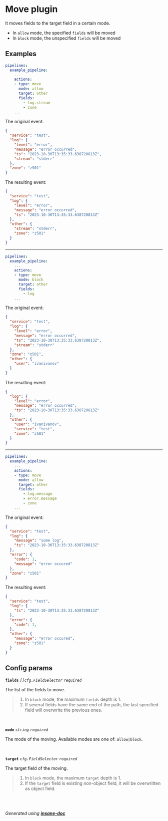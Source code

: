 # Move plugin
It moves fields to the target field in a certain mode.
* In `allow` mode, the specified `fields` will be moved
* In `block` mode, the unspecified `fields` will be moved

## Examples
```yaml
pipelines:
  example_pipeline:
    ...
    actions:
    - type: move
      mode: allow
      target: other
      fields:
        - log.stream
        - zone
    ...
```
The original event:
```json
{
  "service": "test",
  "log": {
    "level": "error",
    "message": "error occurred",
    "ts": "2023-10-30T13:35:33.638720813Z",
    "stream": "stderr"
  },
  "zone": "z501"
}
```
The resulting event:
```json
{
  "service": "test",
  "log": {
    "level": "error",
    "message": "error occurred",
    "ts": "2023-10-30T13:35:33.638720813Z"
  },
  "other": {
    "stream": "stderr",
    "zone": "z501"
  }
}
```
---
```yaml
pipelines:
  example_pipeline:
    ...
    actions:
    - type: move
      mode: block
      target: other
      fields:
        - log
    ...
```
The original event:
```json
{
  "service": "test",
  "log": {
    "level": "error",
    "message": "error occurred",
    "ts": "2023-10-30T13:35:33.638720813Z",
    "stream": "stderr"
  },
  "zone": "z501",
  "other": {
    "user": "ivanivanov"
  }
}
```
The resulting event:
```json
{
  "log": {
    "level": "error",
    "message": "error occurred",
    "ts": "2023-10-30T13:35:33.638720813Z"
  },
  "other": {
    "user": "ivanivanov",
    "service": "test",
    "zone": "z501"
  }
}
```
---
```yaml
pipelines:
  example_pipeline:
    ...
    actions:
    - type: move
      mode: allow
      target: other
      fields:
        - log.message
        - error.message
		- zone
    ...
```
The original event:
```json
{
  "service": "test",
  "log": {
    "message": "some log",
    "ts": "2023-10-30T13:35:33.638720813Z"
  },
  "error": {
    "code": 1,
    "message": "error occured"
  },
  "zone": "z501"
}
```
The resulting event:
```json
{
  "service": "test",
  "log": {
    "ts": "2023-10-30T13:35:33.638720813Z"
  },
  "error": {
    "code": 1,
  },
  "other": {
    "message": "error occured",
    "zone": "z501"
  }
}
```

## Config params
**`fields`** *`[]cfg.FieldSelector`* *`required`* 

The list of the fields to move.
> 1. In `block` mode, the maximum `fields` depth is 1.
> 2. If several fields have the same end of the path,
> the last specified field will overwrite the previous ones.

<br>

**`mode`** *`string`* *`required`* 

The mode of the moving. Available modes are one of: `allow|block`.

<br>

**`target`** *`cfg.FieldSelector`* *`required`* 

The target field of the moving.
> 1. In `block` mode, the maximum `target` depth is 1.
> 2. If the `target` field is existing non-object field,
> it will be overwritten as object field.

<br>

<br>*Generated using [__insane-doc__](https://github.com/vitkovskii/insane-doc)*